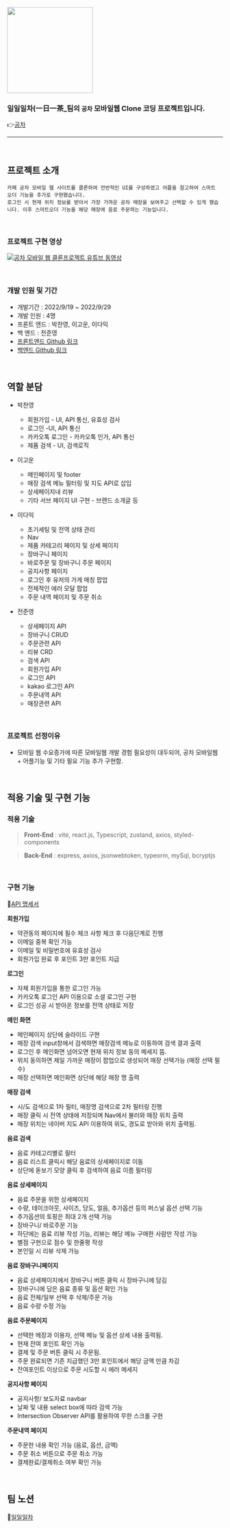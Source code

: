 
<img src="https://user-images.githubusercontent.com/108816777/197122672-123669e9-134a-49d9-8d9f-b4517d8b0899.png" width="200px"/>


### 일일일차(一日一茶_팀의 **`공차`** 모바일웹 Clone 코딩 프로젝트입니다.

👉[공차](https://www.gong-cha.co.kr)

---

<br>

## **프로젝트 소개**

```
카페 공차 모바일 웹 사이트를 클론하여 전반적인 UI를 구성하였고 어플을 참고하여 스마트 오더 기능을 추가로 구현했습니다.
로그인 시 현재 위치 정보를 받아서 가장 가까운 공차 매장을 보여주고 선택할 수 있게 했습니다. 이후 스마트오더 기능을 해당 매장에 음료 주문하는 기능입니다.
```
<br>

### **프로젝트 구현 영상**

[![공차 모바일 웹 클론프로젝트 유튜브 동영상](http://img.youtube.com/vi/pkfz51tCebQ/0.jpg)](https://youtu.be/pkfz51tCebQ?t=0s) 


<br>

### **개발 인원 및 기간**

- 개발기간 : 2022/9/19 ~ 2022/9/29
- 개발 인원 : 4명
- 프론트 엔드 : 박찬영, 이고운, 이다익
- 백 엔드 : 전준영
- [프론트엔드 Github 링크](https://github.com/wecode-bootcamp-korea/justcode-6-2nd-team1-front)
- [백엔드 Github 링크](https://github.com/wecode-bootcamp-korea/justcode-6-2nd-team1-back)

<br>

## 역할 분담

- 박찬영
  - 회원가입 - UI, API 통신, 유효성 검사
  - 로그인 -UI, API 통신
  - 카카오톡 로그인 - 카카오톡 인가, API 통신
  - 제품 검색 - UI, 검색로직
  
- 이고운
  - 메인페이지 및 footer
  - 매장 검색 메뉴 필터링 및 지도 API로 삽입 
  - 상세페이지내 리뷰 
  - 기타 서브 페이지 UI 구현 - 브랜드 소개글 등

- 이다익
  - 초기세팅 및 전역 상태 관리
  - Nav
  - 제품 카테고리 페이지 및 상세 페이지 
  - 장바구니 페이지
  - 바로주문 및 장바구니 주문 페이지 
  - 공지사항 페이지
  - 로그인 후 유저의 가게 매칭 팝업 
  - 전체적인 에러 모달 팝업
  - 주문 내역 페이지 및 주문 취소

- 전준영
  - 상세페이지 API 
  - 장바구니 CRUD 
  - 주문관련 API 
  - 리뷰 CRD
  - 검색 API 
  - 회원가입 API 
  - 로그인 API
  - kakao 로그인 API 
  - 주문내역 API 
  - 매장관련 API

<br>

### **프로젝트 선정이유**

- 모바일 웹 수요증가에 따른 모바일웹 개발 경험 필요성이 대두되어, 공차 모바일웹 + 어플기능 및 기타 필요 기능 추가 구현함.
<br> 

## **적용 기술 및 구현 기능**

### **적용 기술**

> **Front-End** : vite, react.js, Typescript, zustand, axios, styled-components

> **Back-End** : express, axios, jsonwebtoken, typeorm, mySql, bcryptjs

<br>

### **구현 기능**

📌[API 명세서 ](https://documenter.getpostman.com/view/22723440/2s7Z7WpafH)

**회원가입**
- 약관동의 페이지에 필수 체크 사항 체크 후 다음단계로 진행
- 이메일 중복 확인 가능
- 이메일 및 비밀번호에 유효성 검사
- 회원가입 완료 후 포인트 3만 포인트 지급


**로그인**
- 자체 회원가입을 통한 로그인 가능
- 카카오톡 로그인 API 이용으로 소셜 로그인 구현
- 로그인 성공 시 받아온 정보를 전역 상태로 저장

**메인 화면**
- 메인페이지 상단에 슬라이드 구현
- 매장 검색 input창에서 검색하면 매장검색 메뉴로 이동하여 검색 결과 출력
- 로그인 후 메인화면 넘어오면 현재 위치 정보 동의 메세지 뜸.
- 위치 동의하면 제일 가까운 매장이 팝업으로 생성되어 매장 선택가능 (매장 선택 필수)
- 매장 선택하면 메인화면 상단에 해당 매장 명 출력

**매장 검색**
- 시/도 검색으로 1차 필터, 매장명 검색으로 2차 필터링 진행
- 매장 클릭 시 전역 상태에 저장되며 Nav에서 불러와 매장 위치 출력
- 매장 위치는 네이버 지도 API 이용하여 위도, 경도로 받아와 위치 출력됨.

**음료 검색**
- 음료 카테고리별로 필터
- 음료 리스트 클릭시 해당 음료의 상세페이지로 이동
- 상단에 돋보기 모양 클릭 후 검색하여 음료 이름 필터링

**음료 상세페이지**
- 음료 주문을 위한 상세페이지
- 수량, 테이크아웃, 사이즈, 당도, 얼음, 추가옵션 등의 퍼스널 옵션 선택 기능
- 추가옵션의 토핑은 최대 2개 선택 가능
- 장바구니/ 바로주문 기능
- 하단에는 음료 리뷰 작성 기능, 리뷰는 해당 메뉴 구매한 사람만 작성 가능
- 별점 구현으로 점수 및 한줄평 작성
- 본인일 시 리뷰 삭제 가능


**음료 장바구니페이지**
- 음료 상세페이지에서 장바구니 버튼 클릭 시 장바구니에 담김
- 장바구니에 담은 음료 종류 및 옵션 확인 가능
- 음료 전체/일부 선택 후 삭제/주문 가능
- 음료 수량 수정 가능


**음료 주문페이지**
- 선택한 메장과 이용자, 선택 메뉴 및 옵션 상세 내용 출력됨.
- 현재 잔여 포인트 확인 가능
- 결제 및 주문 버튼 클릭 시 주문됨.
- 주문 완료되면 기존 지급했던 3만 포인트에서 해당 금액 만큼 차감
- 잔여포인트 이상으로 주문 시도할 시 에러 메세지


**공지사항 페이지**
- 공지사항/ 보도자료 navbar
- 날짜 및 내용 select box에 따라 검색 가능
- Intersection Observer API를 활용하여 무한 스크롤 구현


**주문내역 페이지**
- 주문한 내용 확인 가능 (음료, 옵션, 금액)
- 주문 취소 버튼으로 주문 취소 가능
- 결제완료/결제취소 여부 확인 가능


<br>

## **팀 노션**

📝[일일일차](https://www.notion.so/wecode/1-1fddf5f2f4d244799041fa0129519fe3)
